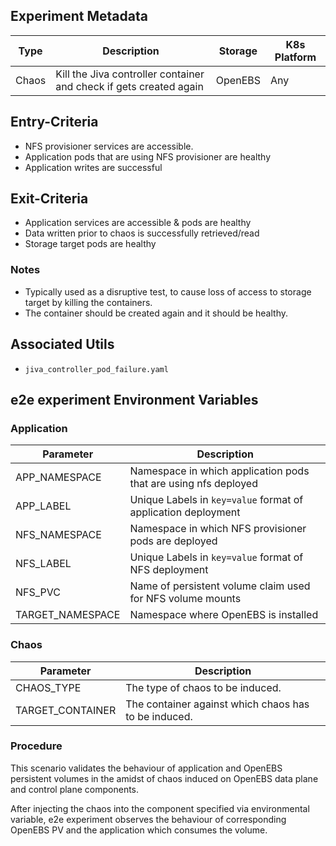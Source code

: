 ## Experiment Metadata

| Type  | Description                                                  | Storage | K8s Platform |
| ----- | ------------------------------------------------------------ | ------- | ------------ |
| Chaos | Kill the Jiva controller container and check if gets created again | OpenEBS | Any          |

## Entry-Criteria

- NFS provisioner services are accessible.
- Application pods that are using NFS provisioner are healthy
- Application writes are successful 

## Exit-Criteria

- Application services are accessible & pods are healthy
- Data written prior to chaos is successfully retrieved/read
- Storage target pods are healthy

### Notes

- Typically used as a disruptive test, to cause loss of access to storage target by killing the containers.
- The container should be created again and it should be healthy.

## Associated Utils 

- `jiva_controller_pod_failure.yaml`

## e2e experiment Environment Variables

### Application

| Parameter        | Description                                                     |
| ---------------- | --------------------------------------------------------------- |
| APP_NAMESPACE    | Namespace in which application pods that are using nfs deployed |
| APP_LABEL        | Unique Labels in `key=value` format of application deployment   |
| NFS_NAMESPACE    | Namespace in which NFS provisioner pods are deployed            |
| NFS_LABEL        | Unique Labels in `key=value` format of NFS deployment           | 
| NFS_PVC          | Name of persistent volume claim used for NFS volume mounts      |
| TARGET_NAMESPACE | Namespace where OpenEBS is installed                            |

### Chaos 

| Parameter        | Description                                          |
| ---------------- | ---------------------------------------------------- |
| CHAOS_TYPE       | The type of chaos to be induced.                     |
| TARGET_CONTAINER | The container against which chaos has to be induced. |

### Procedure

This scenario validates the behaviour of application and OpenEBS persistent volumes in the amidst of chaos induced on OpenEBS data plane and control plane components.

After injecting the chaos into the component specified via environmental variable, e2e experiment observes the behaviour of corresponding OpenEBS PV and the application which consumes the volume.

